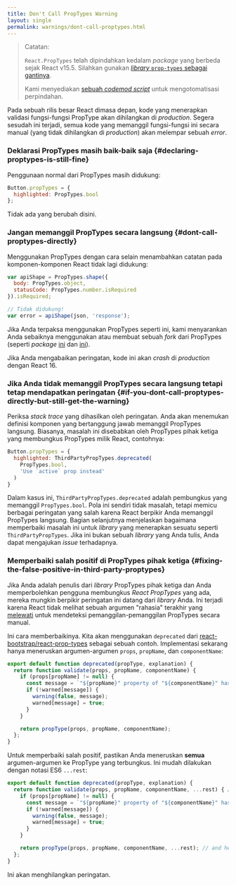 ```yaml
---
title: Don't Call PropTypes Warning
layout: single
permalink: warnings/dont-call-proptypes.html
---
```


> Catatan:
>
> `React.PropTypes` telah dipindahkan kedalam *package* yang berbeda sejak React v15.5. Silahkan gunakan [*library* `prop-types` sebagai gantinya](https://www.npmjs.com/package/prop-types).
>
>Kami menyediakan [sebuah *codemod script*](/blog/2017/04/07/react-v15.5.0.html#migrating-from-react.proptypes) untuk mengotomatisasi perpindahan.

Pada sebuah rilis besar React dimasa depan, kode yang menerapkan validasi fungsi-fungsi PropType akan dihilangkan di *production*. Segera sesudah ini terjadi, semua kode yang memanggil fungsi-fungsi ini secara manual (yang tidak dihilangkan di *production*) akan melempar sebuah *error*.

### Deklarasi PropTypes masih baik-baik saja {#declaring-proptypes-is-still-fine}

Penggunaan normal dari PropTypes masih didukung:

```javascript
Button.propTypes = {
  highlighted: PropTypes.bool
};
```

Tidak ada yang berubah disini.

### Jangan memanggil PropTypes secara langsung {#dont-call-proptypes-directly}

Menggunakan PropTypes dengan cara selain menambahkan catatan pada komponen-komponen React tidak lagi didukung:

```javascript
var apiShape = PropTypes.shape({
  body: PropTypes.object,
  statusCode: PropTypes.number.isRequired
}).isRequired;

// Tidak didukung!
var error = apiShape(json, 'response');
```

Jika Anda terpaksa menggunakan PropTypes seperti ini, kami menyarankan Anda sebaiknya menggunakan atau membuat sebuah *fork* dari PropTypes (seperti *package* [ini](https://github.com/aackerman/PropTypes) dan [ini](https://github.com/developit/proptypes)).

Jika Anda mengabaikan peringatan, kode ini akan *crash* di *production* dengan React 16.

### Jika Anda tidak memanggil PropTypes secara langsung tetapi tetap mendapatkan peringatan  {#if-you-dont-call-proptypes-directly-but-still-get-the-warning}

Periksa *stack trace* yang dihasilkan oleh peringatan. Anda akan menemukan definisi komponen yang bertanggung jawab memanggil PropTypes langsung. Biasanya, masalah ini disebabkan oleh PropTypes pihak ketiga yang membungkus PropTypes milik React, contohnya:

```js
Button.propTypes = {
  highlighted: ThirdPartyPropTypes.deprecated(
    PropTypes.bool,
    'Use `active` prop instead'
  )
}
```

Dalam kasus ini, `ThirdPartyPropTypes.deprecated` adalah pembungkus yang memanggil `PropTypes.bool`. Pola ini sendiri tidak masalah, tetapi memicu berbagai peringatan yang salah karena React berpikir Anda memanggil PropTypes langsung. Bagian selanjutnya menjelaskan bagaimana memperbaiki masalah ini untuk *library* yang menerapkan sesuatu seperti `ThirdPartyPropTypes`. Jika ini bukan sebuah *library* yang Anda tulis, Anda dapat mengajukan *issue* terhadapnya.

### Memperbaiki salah positif di PropTypes pihak ketiga {#fixing-the-false-positive-in-third-party-proptypes}

Jika Anda adalah penulis dari *library* PropTypes pihak ketiga dan Anda memperbolehkan pengguna membungkus *React PropTypes* yang ada, mereka mungkin berpikir peringatan ini datang dari *library* Anda. Ini terjadi karena React tidak melihat sebuah argumen "rahasia" terakhir yang [melewati](https://github.com/facebook/react/pull/7132) untuk mendeteksi pemanggilan-pemanggilan PropTypes secara manual.

Ini cara memberbaikinya. Kita akan menggunakan `deprecated` dari [react-bootstrap/react-prop-types](https://github.com/react-bootstrap/react-prop-types/blob/0d1cd3a49a93e513325e3258b28a82ce7d38e690/src/deprecated.js) sebagai sebuah contoh. Implementasi sekarang hanya meneruskan argumen-argumen `props`, `propName`, dan `componentName`:

```javascript
export default function deprecated(propType, explanation) {
  return function validate(props, propName, componentName) {
    if (props[propName] != null) {
      const message = `"${propName}" property of "${componentName}" has been deprecated.\n${explanation}`;
      if (!warned[message]) {
        warning(false, message);
        warned[message] = true;
      }
    }

    return propType(props, propName, componentName);
  };
}
```

Untuk memperbaiki salah positif, pastikan Anda meneruskan **semua** argumen-argumen ke PropType yang terbungkus. Ini mudah dilakukan dengan notasi ES6 `...rest`:

```javascript
export default function deprecated(propType, explanation) {
  return function validate(props, propName, componentName, ...rest) { // Note ...rest here
    if (props[propName] != null) {
      const message = `"${propName}" property of "${componentName}" has been deprecated.\n${explanation}`;
      if (!warned[message]) {
        warning(false, message);
        warned[message] = true;
      }
    }

    return propType(props, propName, componentName, ...rest); // and here
  };
}
```

Ini akan menghilangkan peringatan.
